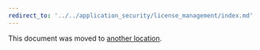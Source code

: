 ```yaml
---
redirect_to: '../../application_security/license_management/index.md'
---
```


This document was moved to [another location](../../application_security/license_management/index.md).
